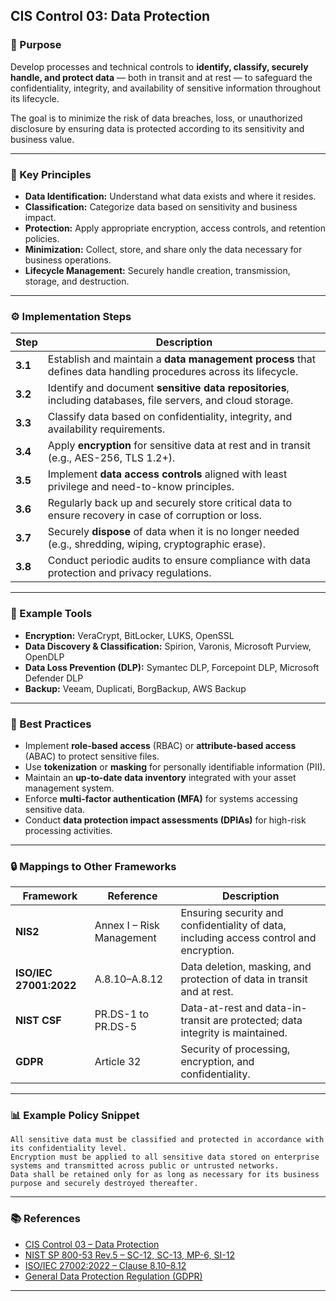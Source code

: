## CIS Control 03: Data Protection

### 🎯 Purpose

Develop processes and technical controls to **identify, classify, securely handle, and protect data** — both in transit and at rest — to safeguard the confidentiality, integrity, and availability of sensitive information throughout its lifecycle.

The goal is to minimize the risk of data breaches, loss, or unauthorized disclosure by ensuring data is protected according to its sensitivity and business value.

---

### 🧩 Key Principles

* **Data Identification:** Understand what data exists and where it resides.
* **Classification:** Categorize data based on sensitivity and business impact.
* **Protection:** Apply appropriate encryption, access controls, and retention policies.
* **Minimization:** Collect, store, and share only the data necessary for business operations.
* **Lifecycle Management:** Securely handle creation, transmission, storage, and destruction.

---

### ⚙️ Implementation Steps

| Step    | Description                                                                                                      |
| ------- | ---------------------------------------------------------------------------------------------------------------- |
| **3.1** | Establish and maintain a **data management process** that defines data handling procedures across its lifecycle. |
| **3.2** | Identify and document **sensitive data repositories**, including databases, file servers, and cloud storage.     |
| **3.3** | Classify data based on confidentiality, integrity, and availability requirements.                                |
| **3.4** | Apply **encryption** for sensitive data at rest and in transit (e.g., AES-256, TLS 1.2+).                        |
| **3.5** | Implement **data access controls** aligned with least privilege and need-to-know principles.                     |
| **3.6** | Regularly back up and securely store critical data to ensure recovery in case of corruption or loss.             |
| **3.7** | Securely **dispose** of data when it is no longer needed (e.g., shredding, wiping, cryptographic erase).         |
| **3.8** | Conduct periodic audits to ensure compliance with data protection and privacy regulations.                       |

---

### 🧰 Example Tools

* **Encryption:** VeraCrypt, BitLocker, LUKS, OpenSSL
* **Data Discovery & Classification:** Spirion, Varonis, Microsoft Purview, OpenDLP
* **Data Loss Prevention (DLP):** Symantec DLP, Forcepoint DLP, Microsoft Defender DLP
* **Backup:** Veeam, Duplicati, BorgBackup, AWS Backup

---

### 🧠 Best Practices

* Implement **role-based access** (RBAC) or **attribute-based access** (ABAC) to protect sensitive files.
* Use **tokenization** or **masking** for personally identifiable information (PII).
* Maintain an **up-to-date data inventory** integrated with your asset management system.
* Enforce **multi-factor authentication (MFA)** for systems accessing sensitive data.
* Conduct **data protection impact assessments (DPIAs)** for high-risk processing activities.

---

### 🔒 Mappings to Other Frameworks

| Framework              | Reference                 | Description                                                                             |
| ---------------------- | ------------------------- | --------------------------------------------------------------------------------------- |
| **NIS2**               | Annex I – Risk Management | Ensuring security and confidentiality of data, including access control and encryption. |
| **ISO/IEC 27001:2022** | A.8.10–A.8.12             | Data deletion, masking, and protection of data in transit and at rest.                  |
| **NIST CSF**           | PR.DS-1 to PR.DS-5        | Data-at-rest and data-in-transit are protected; data integrity is maintained.           |
| **GDPR**               | Article 32                | Security of processing, encryption, and confidentiality.                                |

---

### 📊 Example Policy Snippet

```text
All sensitive data must be classified and protected in accordance with its confidentiality level.  
Encryption must be applied to all sensitive data stored on enterprise systems and transmitted across public or untrusted networks.  
Data shall be retained only for as long as necessary for its business purpose and securely destroyed thereafter.
```

---

### 📚 References

* [CIS Control 03 – Data Protection](https://www.cisecurity.org/controls/data-protection)
* [NIST SP 800-53 Rev.5 – SC-12, SC-13, MP-6, SI-12](https://csrc.nist.gov/publications/detail/sp/800-53/rev-5/final)
* [ISO/IEC 27002:2022 – Clause 8.10–8.12](https://www.iso.org/standard/75652.html)
* [General Data Protection Regulation (GDPR)](https://gdpr-info.eu/art-32-gdpr/)

---
